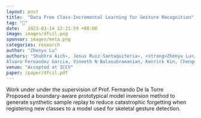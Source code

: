 ```yaml
---
layout: post
title:  "Data Free Class-Incremental Learning for Gesture Recognition"
tag: "🤖"
date:   2023-03-14 22:21:59 +00:00
image: images/dfcil.png
sponsor: images/meta.png
categories: research
author: "Zhenyu Lu"
authors: "Shubhra Aich∗, Jesus Ruiz-Santaquiteria∗, <strong>Zhenyu Lu</strong>, Prachi Garg, K J Joseph,
Alvaro Fernandez Garcia, Vineeth N Balasubramanian, Kenrick Kin, Chengde Wan, Necati Cihan Camgoz, Shugao Ma, Fernando De la Torre"
venue: "Accepted at ICCV"
paper: /paper/dfcil.pdf
---
```

Work under under the supervision of Prof. Fernando De la Torre 
<br>
Proposed a boundary-aware prototypical model inversion method to generate synthetic sample replay to
reduce catastrophic forgetting when registering new classes to a model used for skeletal gesture detection.
